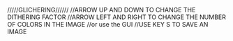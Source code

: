 /////GLICHERING//////
//ARROW UP AND DOWN TO CHANGE THE DITHERING FACTOR
//ARROW LEFT AND RIGHT TO CHANGE THE NUMBER OF COLORS IN THE IMAGE
//or use the GUI
//USE KEY S TO SAVE AN IMAGE
